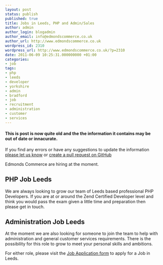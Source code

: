 ```yaml
---
layout: post
status: publish
published: true
title: Jobs in Leeds, PHP and Admin/Sales
author: admin
author_login: blogadmin
author_email: info@edmondscommerce.co.uk
author_url: http://www.edmondscommerce.co.uk
wordpress_id: 2310
wordpress_url: http://www.edmondscommerce.co.uk/?p=2310
date: 2011-06-09 10:25:31.000000000 +01:00
categories:
- job
tags:
- php
- leeds
- developer
- yorkshire
- admin
- bradford
- job
- recruitment
- administration
- customer
- services
---
```

<div class="oldpost"><h4>This is post is now quite old and the the information it contains may be out of date or innacurate.</h4>
<p>
If you find any errors or have any suggestions to update the information <a href="http://edmondscommerce.github.io/contact-us/index.html">please let us know</a>
or <a href="https://github.com/edmondscommerce/edmondscommerce.github.io">create a pull request on GitHub</a>
</p>
</div>
Edmonds Commerce are hiring at the moment. 

<h2>PHP Job Leeds</h2>
We are always looking to grow our team of Leeds based professional PHP Developers. If you are at or around the Zend Certified Developer level and think you would pass the exam given a little time and preparation then please get in touch.

<h2>Administration Job Leeds</h2>
At the moment we are also looking for someone to join the team to help with administration and general customer services requirements. There is the possibility for this role to grow to meet your personal skills and ambitions.

For either role, please visit the <a href="/contact-us/recruitment-contact-form/">Job Application form</a> to apply for a Job in Leeds.



